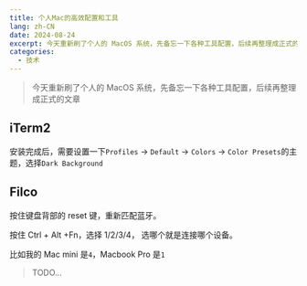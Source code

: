 ```yaml
---
title: 个人Mac的高效配置和工具
lang: zh-CN
date: 2024-08-24
excerpt: 今天重新刷了个人的 MacOS 系统，先备忘一下各种工具配置，后续再整理成正式的文章...
categories:
  - 技术
---
```


> 今天重新刷了个人的 MacOS 系统，先备忘一下各种工具配置，后续再整理成正式的文章

## iTerm2

安装完成后，需要设置一下`Profiles` -> `Default` -> `Colors` -> `Color Presets`的主题，选择`Dark Background`

## Filco

按住键盘背部的 reset 键，重新匹配蓝牙。

按住 Ctrl + Alt +Fn，选择 1/2/3/4， 选哪个就是连接哪个设备。

比如我的 Mac mini 是`4`，Macbook Pro 是`1`

> TODO...
